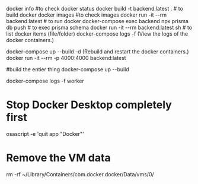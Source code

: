 docker info #to check docker status
docker build -t backend:latest .  # to build docker
docker images #to check images
docker run -it --rm backend:latest # to run docker
docker-compose exec backend npx prisma db push # to exec prisma schema
docker run -it --rm backend:latest sh # to list docker items (file/folder)
docker-compose logs -f (View the logs of the docker containers.) 

docker-compose up --build -d (Rebuild and restart the docker containers.)
docker run -it --rm -p 4000:4000 backend:latest

#build the entier thing 
docker-compose up --build 


docker-compose logs -f worker


# Stop Docker Desktop completely first
osascript -e 'quit app "Docker"'

# Remove the VM data
rm -rf ~/Library/Containers/com.docker.docker/Data/vms/0/
